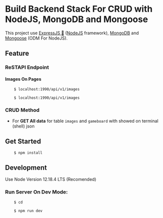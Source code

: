 # Build Backend Stack For CRUD with NodeJS, MongoDB and Mongoose

This project use [ExpressJS 🚀](https://expressjs.com) ([NodeJS](https://nodejs.org) framework), [MongoDB](https://mongodb.com) and [Mongoose](https://mongoosejs.com/) (ODM For NodeJS).

## Feature

### ReSTAPI Endpoint

#### Images On Pages

        $ localhost:1990/api/v1/images

        $ localhost:1990/api/v1/images

### CRUD Method

- For **GET All data** for table `images` and `gameboard` with showed on terminal (shell) json

## Get Started

        $ npm install

## Development

Use Node Version 12.18.4 LTS (Recomended)

### Run Server On Dev Mode:

        $ cd

        $ npm run dev
